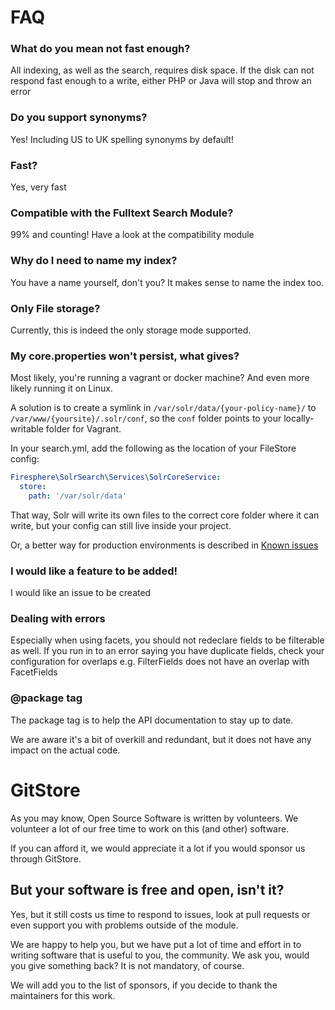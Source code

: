 # FAQ

### What do you mean not fast enough?

All indexing, as well as the search, requires disk space. If the disk can not respond fast enough to a write,
either PHP or Java will stop and throw an error

### Do you support synonyms?

Yes! Including US to UK spelling synonyms by default!

### Fast?

Yes, very fast

### Compatible with the Fulltext Search Module?

99% and counting! Have a look at the compatibility module

### Why do I need to name my index?

You have a name yourself, don't you? It makes sense to name the index too.

### Only File storage?

Currently, this is indeed the only storage mode supported.

### My core.properties won't persist, what gives?

Most likely, you're running a vagrant or docker machine? And even more likely
running it on Linux.

A solution is to create a symlink in `/var/solr/data/{your-policy-name}/` to `/var/www/{yoursite}/.solr/conf`, so the
`conf` folder points to your locally-writable folder for Vagrant.

In your search.yml, add the following as the location of your FileStore config:
```yaml
Firesphere\SolrSearch\Services\SolrCoreService:
  store:
    path: '/var/solr/data'
```

That way, Solr will write its own files to the correct core folder where it can write, but your config can still live
inside your project.

Or, a better way for production environments is described in [Known issues](03-Known-issues.md)

### I would like a feature to be added!

I would like an issue to be created

### Dealing with errors

Especially when using facets, you should not redeclare fields to be filterable as well. If you run in to an error 
saying you have duplicate fields, check your configuration for overlaps
e.g. FilterFields does not have an overlap with FacetFields

### @package tag

The package tag is to help the API documentation to stay up to date.

We are aware it's a bit of overkill and redundant, but it does not have any impact on the actual code.

# GitStore

As you may know, Open Source Software is written by volunteers. We volunteer a lot of
our free time to work on this (and other) software.

If you can afford it, we would appreciate it a lot if you would sponsor us through GitStore.

## But your software is free and open, isn't it?

Yes, but it still costs us time to respond to issues, look at pull requests
or even support you with problems outside of the module.

We are happy to help you, but we have put a lot of time and effort in to writing software
that is useful to you, the community. We ask you, would you give something back?
It is not mandatory, of course.

We will add you to the list of sponsors, if you decide to thank the maintainers for this
work.
